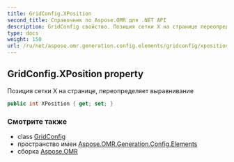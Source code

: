 ```yaml
---
title: GridConfig.XPosition
second_title: Справочник по Aspose.OMR для .NET API
description: GridConfig свойство. Позиция сетки X на странице переопределяет выравнивание
type: docs
weight: 150
url: /ru/net/aspose.omr.generation.config.elements/gridconfig/xposition/
---
```

## GridConfig.XPosition property

Позиция сетки X на странице, переопределяет выравнивание

```csharp
public int XPosition { get; set; }
```

### Смотрите также

* class [GridConfig](../)
* пространство имен [Aspose.OMR.Generation.Config.Elements](../../gridconfig/)
* сборка [Aspose.OMR](../../../)


